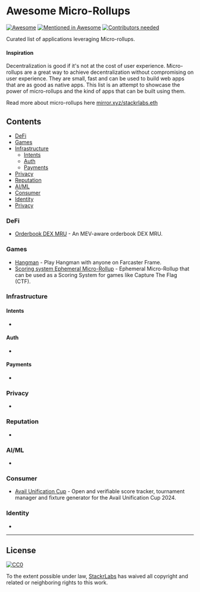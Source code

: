 # Awesome Micro-Rollups

[![Awesome](https://cdn.rawgit.com/sindresorhus/awesome/d7305f38d29fed78fa85652e3a63e154dd8e8829/media/badge.svg)](https://github.com/sindresorhus/awesome)
[![Mentioned in Awesome](https://awesome.re/mentioned-badge.svg)](https://awesome.re)
[![Contributors needed](https://img.shields.io/badge/contributors-needed-yellow.svg)](CONTRIBUTING.md)

Curated list of applications leveraging Micro-rollups.

#### Inspiration

Decentralization is good if it's not at the cost of user experience. Micro-rollups are a great way to achieve decentralization without compromising on user experience. They are small, fast and can be used to build web apps that are as good as native apps. This list is an attempt to showcase the power of micro-rollups and the kind of apps that can be built using them.

Read more about micro-rollups here [mirror.xyz/stackrlabs.eth](http://mirror.xyz/stackrlabs.eth)

## Contents

- [DeFi](#defi)
- [Games](#games)
- [Infrastructure](#infrastructure)
  - [Intents](#intents)
  - [Auth](#auth)
  - [Payments](#payments)
- [Privacy](#privacy)
- [Reputation](#reputation)
- [AI/ML](#aiml)
- [Consumer](#consumer)
- [Identity](#identity)
- [Privacy](#privacy)

### DeFi

- [Orderbook DEX MRU](https://github.com/eshaan7/orderbook-dex-mru) - An MEV-aware orderbook DEX MRU.

### Games

- [Hangman](https://github.com/0xRampey/hangman-rollup) - Play Hangman with anyone on Farcaster Frame.
- [Scoring system Ephemeral Micro-Rollup](https://github.com/eshaan7/ctf-scoring-ephemeral-mru) - Ephemeral Micro-Rollup that can be used as a Scoring System for games like Capture The Flag (CTF).

### Infrastructure

#### Intents

-

#### Auth

-

#### Payments

-

### Privacy

-

### Reputation

-

### AI/ML

-

### Consumer

- [Avail Unification Cup](https://github.com/stackrlabs/unification-cup) - Open and verifiable score tracker, tournament manager and fixture generator for the Avail Unification Cup 2024.

### Identity

-

---

## License

[![CC0](https://mirrors.creativecommons.org/presskit/buttons/88x31/svg/cc-zero.svg)](https://creativecommons.org/publicdomain/zero/1.0/)

To the extent possible under law, [StackrLabs](https://www.stackrlabs.xyz) has waived all copyright and related or neighboring rights to this work.

